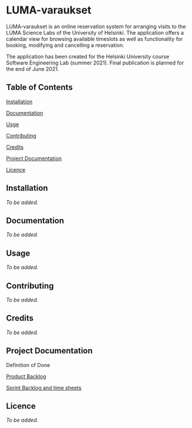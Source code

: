 # LUMA-varaukset

LUMA-varaukset is an online reservation system for arranging visits to the LUMA Science Labs of the University of Helsinki. The application offers a calendar view for browsing available timeslots as well as functionality for booking, modifying and cancelling a reservation.

The application has been created for the Helsinki University course Software Engineering Lab (summer 2021). Final publication is planned for the end of June 2021.

## Table of Contents

[Installation](#installation)

[Documentation](#documentation)

[Usge](#usage)

[Contributing](#contributing)

[Credits](#credits)

[Project Documentation](#project-documentation)

[Licence](#licence)


## Installation

*To be added.*

## Documentation

*To be added.*

## Usage

*To be added.*

## Contributing

*To be added.*

## Credits

*To be added.*

## Project Documentation

Definition of Done

[Product Backlog](https://docs.google.com/spreadsheets/d/1jKcC4YyXZ3QNNSCfvvapEfwdzT-gH4OzLNnMJK1LMGA/edit#gid=0)

[Sprint Backlog and time sheets](https://docs.google.com/spreadsheets/d/1QTQyVfhW5SEzO3SSph0t2J4dzxE0-PgdmP1BX4H8VZk/edit#gid=634615120)

## Licence

*To be added.*
